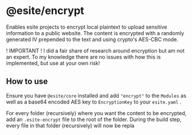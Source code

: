 # @esite/encrypt

Enables esite projects to encrypt local plaintext to upload sensitive information to a public website.
The content is encrypted with a randomly generated IV prepended to the text and using crypto's AES-CBC mode.

! IMPORTANT ! I did a fair share of research around encryption but am not an expert. To my knowledge there are no issues with how this is implemented, but use at your own risk!

## How to use

Ensure you have `@esite/core` installed and add `"encrypt"` to the `Modules` as well as a base64 encoded AES key to `EncryptionKey` to your `esite.yaml` .

For every folder (recursively) where you want the content to be encrypted, add an `.esite-encrypt` file to the root of the folder. During the build step, every file in that folder (recursively) will now be repla